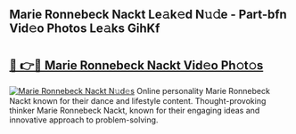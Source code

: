 ## Marie Ronnebeck Nackt Le𝚊k𝚎d N𝚞𝚍e - Part-bfn Vid𝚎o Photos Le𝚊ks GihKf

# <h2><a href="http://fb06ih.evod.top/?m=Marie+Ronnebeck+Nackt">🔗 👉🔴 Marie Ronnebeck Nackt Vid𝚎o Ph𝚘t𝚘s</a></h2>

[![Marie Ronnebeck Nackt N𝚞d𝚎s](https://i.imgur.com/8V9OHl7.gif)](http://fb06ih.evod.top/?m=Marie+Ronnebeck+Nackt)
Online personality Marie Ronnebeck Nackt known for their dance and lifestyle content. Thought-provoking thinker Marie Ronnebeck Nackt, known for their engaging ideas and innovative approach to problem-solving. 
